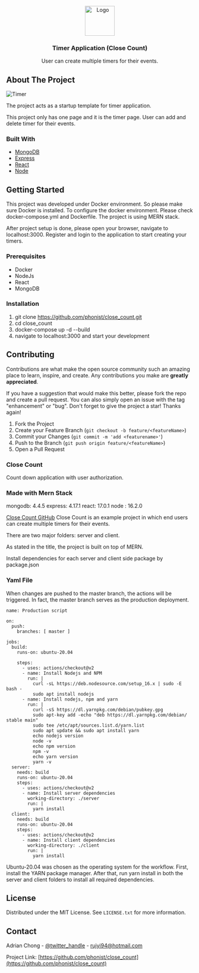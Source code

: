 <div id="top"></div>
<!-- PROJECT LOGO -->
<br />
<div align="center">
  <a href="https://github.com/phonist/close_count">
    <img src="https://github.com/phonist/Office-Management-System/blob/master/public/assets/admin/img/logo-large.png" alt="Logo" width="80" height="80">
  </a>

<h3 align="center">Timer Application (Close Count)</h3>

  <p align="center">
    User can create multiple timers for their events.
  </p>
</div>

<!-- ABOUT THE PROJECT -->
## About The Project

![Timer](https://github.com/phonist/close_count/master/client/public/assets/TimerPage.png?raw=true)

The project acts as a startup template for timer application.


This project only has one page and it is the timer page.
User can add and delete timer for their events.

### Built With
* [MongoDB](https://www.mongodb.com/)
* [Express](https://expressjs.com/)
* [React](https://reactjs.org/)
* [Node](https://nodejs.org/en/)


<!-- GETTING STARTED -->
## Getting Started
This project was developed under Docker environment. So please make sure Docker is installed.
To configure the docker environment. Please check docker-compose.yml and Dockerfile.
The project is using MERN stack.

After project setup is done, please open your browser, navigate to localhost:3000.
Register and login to the application to start creating your timers.


### Prerequisites
* Docker
* NodeJs
* React 
* MongoDB


### Installation
1. git clone https://github.com/phonist/close_count.git
2. cd close_count
3. docker-compose up -d --build
4. navigate to localhost:3000 and start your development

<!-- CONTRIBUTING -->
## Contributing

Contributions are what make the open source community such an amazing place to learn, inspire, and create. Any contributions you make are **greatly appreciated**.

If you have a suggestion that would make this better, please fork the repo and create a pull request. You can also simply open an issue with the tag "enhancement" or "bug".
Don't forget to give the project a star! Thanks again!

1. Fork the Project
2. Create your Feature Branch (`git checkout -b feature/<featureName>`)
3. Commit your Changes (`git commit -m 'add <featurename>'`)
4. Push to the Branch (`git push origin feature/<featureName>`)
5. Open a Pull Request

### Close Count

Count down application with user authorization.

### Made with Mern Stack

mongodb: 4.4.5
express: 4.17.1
react: 17.0.1
node : 16.2.0

[Close Count GitHub](https://github.com/phonist/close_count)
Close Count is an example project in which end users can create multiple timers for their events.

There are two major folders: server and client.

As stated in the title, the project is built on top of MERN.

Install dependencies for each server and client side package by package.json


### Yaml File
When changes are pushed to the master branch, the actions will be triggered. In fact, the master branch serves as the production deployment.

```
name: Production script

on:
  push:
    branches: [ master ]

jobs:
  build:
    runs-on: ubuntu-20.04

    steps:
      - uses: actions/checkout@v2
      - name: Install Nodejs and NPM
        run: |
          curl -sL https://deb.nodesource.com/setup_16.x | sudo -E bash -
          sudo apt install nodejs
      - name: Install nodejs, npm and yarn
        run: |
          curl -sS https://dl.yarnpkg.com/debian/pubkey.gpg
          sudo apt-key add -echo "deb https://dl.yarnpkg.com/debian/ stable main" 
          sudo tee /etc/apt/sources.list.d/yarn.list
          sudo apt update && sudo apt install yarn
          echo nodejs version
          node -v
          echo npm version
          npm -v
          echo yarn version
          yarn -v
  server:
    needs: build
    runs-on: ubuntu-20.04
    steps:
      - uses: actions/checkout@v2
      - name: Install server dependencies
        working-directory: ./server
        run: |
          yarn install
  client:
    needs: build
    runs-on: ubuntu-20.04
    steps:
      - uses: actions/checkout@v2
      - name: Install client dependencies
        working-directory: ./client
        run: |
          yarn install     

```

Ubuntu-20.04 was chosen as the operating system for the workflow.
First, install the YARN package manager.
After that, run yarn install in both the server and client folders to install all required dependencies.


<!-- LICENSE -->
## License

Distributed under the MIT License. See `LICENSE.txt` for more information.




<!-- CONTACT -->
## Contact

Adrian Chong - [@twitter_handle](https://twitter.com/AdrianC50883820) - rujyi94@hotmail.com

Project Link: [https://github.com/phonist/close_count](https://github.com/phonist/close_count)
